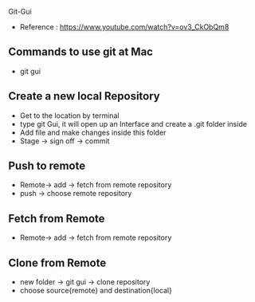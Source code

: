 Git-Gui

* Reference : https://www.youtube.com/watch?v=ov3_CkObQm8

## Commands to use git at Mac
* git gui

## Create a new local Repository
* Get to the location by terminal
* type git Gui, it will open up an Interface and create a .git folder inside
* Add file and make changes inside this folder
* Stage -> sign off -> commit

## Push to remote
* Remote-> add -> fetch from remote repository
* push -> choose remote repository

## Fetch from Remote
* Remote-> add -> fetch from remote repository


## Clone from Remote
* new folder -> git gui -> clone repository
* choose source{remote} and destination{local}
